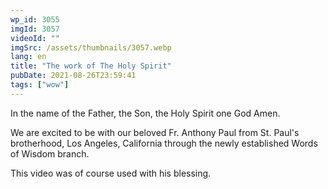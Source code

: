 ```yaml
---
wp_id: 3055
imgId: 3057
videoId: ""
imgSrc: /assets/thumbnails/3057.webp
lang: en
title: "The work of The Holy Spirit"
pubDate: 2021-08-26T23:59:41
tags: ["wow"]
---
```


<p>In the name of the Father, the Son, the Holy Spirit one God Amen.</p>
<p>We are excited to be with our beloved Fr. Anthony Paul from St. Paul's brotherhood, Los Angeles, California through the newly established Words of Wisdom branch.</p>
<p>This video was of course used with his blessing.</p>
<p>&nbsp;</p>

